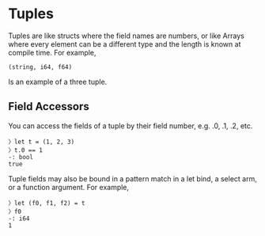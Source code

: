 # Tuples

Tuples are like structs where the field names are numbers, or like Arrays where
every element can be a different type and the length is known at compile time. For example,

```
(string, i64, f64)
```

Is an example of a three tuple.

## Field Accessors

You can access the fields of a tuple by their field number, e.g. .0, .1, .2, etc.

```
〉let t = (1, 2, 3)
〉t.0 == 1
-: bool
true
```

Tuple fields may also be bound in a pattern match in a let bind, a select arm, or a function argument. For example,

```
〉let (f0, f1, f2) = t
〉f0
-: i64
1
```
